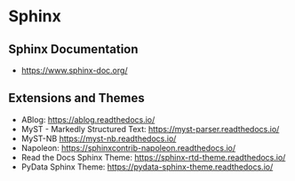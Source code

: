 # Sphinx

## Sphinx Documentation
- https://www.sphinx-doc.org/

## Extensions and Themes
- ABlog: https://ablog.readthedocs.io/
- MyST - Markedly Structured Text: https://myst-parser.readthedocs.io/
- MyST-NB https://myst-nb.readthedocs.io/
- Napoleon: https://sphinxcontrib-napoleon.readthedocs.io/
- Read the Docs Sphinx Theme: https://sphinx-rtd-theme.readthedocs.io/
- PyData Sphinx Theme: https://pydata-sphinx-theme.readthedocs.io/
